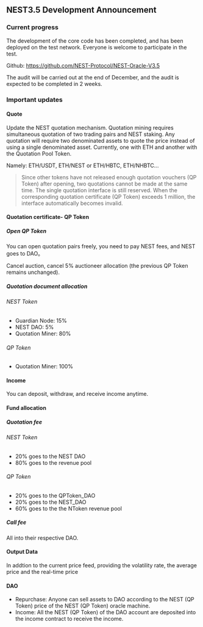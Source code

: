 ## NEST3.5 Development Announcement

### Current progress

The development of the core code has been completed, and has been deployed on the test network. Everyone is welcome to participate in the test.

Github: https://github.com/NEST-Protocol/NEST-Oracle-V3.5

The audit will be carried out at the end of December, and the audit is expected to be completed in 2 weeks.

### Important updates
#### Quote

Update the NEST quotation mechanism. Quotation mining requires simultaneous quotation of two trading pairs and NEST staking. Any quotation will require two denominated assets to quote the price instead of using a single denominated asset. Currently, one with ETH and another with the Quotation Pool Token.


Namely: ETH/USDT, ETH/NEST or ETH/HBTC, ETH/NHBTC...

> Since other tokens have not released enough quotation vouchers (QP Token) after opening, two quotations cannot be made at the same time. The single quotation interface is still reserved. When the corresponding quotation certificate (QP Token) exceeds 1 million, the interface automatically becomes invalid.

#### Quotation certificate- QP Token
##### Open QP Token

You can open quotation pairs freely, you need to pay NEST fees, and NEST goes to DAO。

Cancel auction, cancel 5% auctioneer allocation (the previous QP Token remains unchanged).

##### Quotation document allocation
###### NEST Token

- Guardian Node: 15%
- NEST DAO: 5%
- Quotation Miner: 80%

###### QP Token

- Quotation Miner: 100%

#### Income

You can deposit, withdraw, and receive income anytime.

#### Fund allocation
##### Quotation fee
###### NEST Token
- 20% goes to the NEST DAO
- 80% goes to the revenue pool

###### QP Token

- 20% goes to the QPToken_DAO
- 20% goes to the NEST_DAO
- 60% goes to the the NToken revenue pool

##### Call fee

All into their respective DAO.

#### Output Data

In addtion to the current price feed, providing the volatility rate, the average price and the real-time price

#### DAO

- Repurchase: Anyone can sell assets to DAO according to the NEST (QP Token) price of the NEST (QP Token) oracle machine.
- Income: All the NEST (QP Token) of the DAO account are deposited into the income contract to receive the income.

